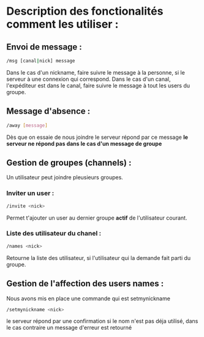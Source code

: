 # Description des fonctionalités comment les utiliser :

## Envoi de message :

```bash
/msg [canal|nick] message
```

Dans le cas d'un nickname, faire suivre le message à la personne, si le serveur à une connexion qui correspond.
Dans le cas d'un canal, l'expéditeur est dans le canal, faire suivre le message à tout les users du groupe.

## Message d'absence :

```bash
/away [message]
```

Dès que on essaie de nous joindre le serveur répond par ce message
**le serveur ne répond pas dans le cas d'un message de groupe**

## Gestion de groupes (channels) :

Un utilisateur peut joindre pleusieurs groupes.

### Inviter un user :

```bash
/invite <nick>
```

Permet t'ajouter un user au dernier groupe **actif**  de l'utilisateur courant.

### Liste des utilisateur du chanel :

```bash
/names <nick>
```

Retourne la liste des utilisateur, si l'utilisateur qui la demande fait parti du groupe.

## Gestion de l'affection des users names :

Nous avons mis en place une commande qui est setmynickname

```bash
/setmynickname <nick>
```

le serveur répond par une confirmation si le nom n'est pas déja utilisé, dans le cas contraire un message d'erreur est retourné

